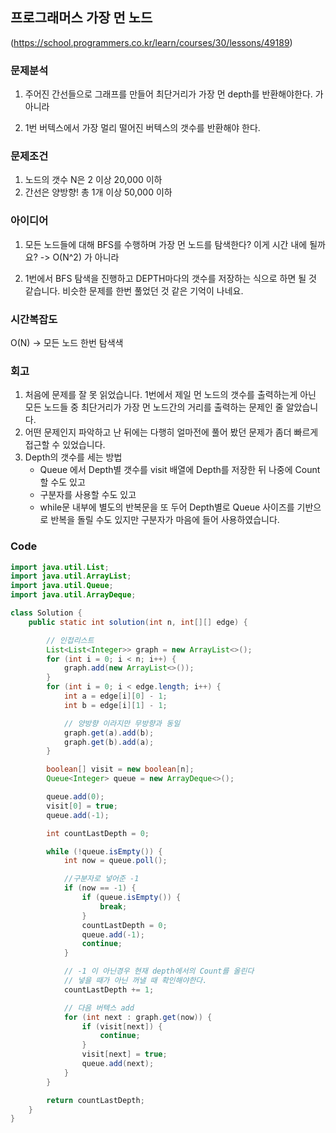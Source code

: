 ## 프로그래머스 가장 먼 노드

(https://school.programmers.co.kr/learn/courses/30/lessons/49189)

### 문제분석

1. 주어진 간선들으로 그래프를 만들어 최단거리가 가장 먼 depth를 반환해야한다. 가 아니라

1. 1번 버텍스에서 가장 멀리 떨어진 버텍스의 갯수를 반환해야 한다.

### 문제조건

1. 노드의 갯수 N은 2 이상 20,000 이하
2. 간선은 양방향! 총 1개 이상 50,000 이하

### 아이디어

1. 모든 노드들에 대해 BFS를 수행하며 가장 먼 노드를 탐색한다? 이게 시간 내에 될까요? -> O(N^2) 가 아니라

1. 1번에서 BFS 탐색을 진행하고 DEPTH마다의 갯수를 저장하는 식으로 하면 될 것 같습니다. 비슷한 문제를 한번 풀었던 것 같은 기억이 나네요.

### 시간복잡도

O(N) -> 모든 노드 한번 탐색색

### 회고

1. 처음에 문제를 잘 못 읽었습니다. 1번에서 제일 먼 노드의 갯수를 출력하는게 아닌 모든 노드들 중 최단거리가 가장 먼 노드간의 거리를 출력하는 문제인 줄 알았습니다.
2. 어떤 문제인지 파악하고 난 뒤에는 다행히 얼마전에 풀어 봤던 문제가 좀더 빠르게 접근할 수 있었습니다.
3. Depth의 갯수를 세는 방법
   - Queue 에서 Depth별 갯수를 visit 배열에 Depth를 저장한 뒤 나중에 Count 할 수도 있고
   - 구분자를 사용할 수도 있고
   - while문 내부에 별도의 반복문을 또 두어 Depth별로 Queue 사이즈를 기반으로 반복을 돌릴 수도 있지만 구분자가 마음에 들어 사용하였습니다.

### Code

```java
import java.util.List;
import java.util.ArrayList;
import java.util.Queue;
import java.util.ArrayDeque;

class Solution {
    public static int solution(int n, int[][] edge) {

        // 인접리스트
        List<List<Integer>> graph = new ArrayList<>();
        for (int i = 0; i < n; i++) {
            graph.add(new ArrayList<>());
        }
        for (int i = 0; i < edge.length; i++) {
            int a = edge[i][0] - 1;
            int b = edge[i][1] - 1;

            // 양방향 이라지만 무방향과 동일
            graph.get(a).add(b);
            graph.get(b).add(a);
        }

        boolean[] visit = new boolean[n];
        Queue<Integer> queue = new ArrayDeque<>();

        queue.add(0);
        visit[0] = true;
        queue.add(-1);

        int countLastDepth = 0;

        while (!queue.isEmpty()) {
            int now = queue.poll();

            //구분자로 넣어준 -1
            if (now == -1) {
                if (queue.isEmpty()) {
                    break;
                }
                countLastDepth = 0;
                queue.add(-1);
                continue;
            }

            // -1 이 아닌경우 현재 depth에서의 Count를 올린다
            // 넣을 때가 아닌 꺼낼 때 확인해야한다.
            countLastDepth += 1;

            // 다음 버텍스 add
            for (int next : graph.get(now)) {
                if (visit[next]) {
                    continue;
                }
                visit[next] = true;
                queue.add(next);
            }
        }

        return countLastDepth;
    }
}
```
